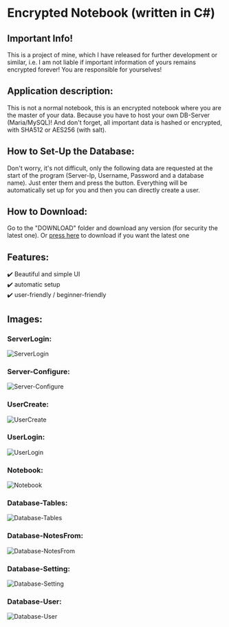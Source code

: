 ﻿﻿<h1>Encrypted Notebook (written in C#)</h1>

## Important Info!
This is a project of mine, which I have released for further 
development or similar, i.e. I am not liable if important information 
of yours remains encrypted forever! You are responsible for yourselves!


## Application description:

This is not a normal notebook, this is an encrypted notebook 
where you are the master of your data. Because you have to 
host your own DB-Server (Maria/MySQL)! And don't forget, all 
important data is hashed or encrypted, with SHA512 or AES256 (with salt).


## How to Set-Up the Database:
Don't worry, it's not difficult, only the following data are requested 
at the start of the program (Server-Ip, Username, Password and a 
database name). Just enter them and press the button. Everything 
will be automatically set up for you and then you can directly create a user.


## How to Download:

Go to the "DOWNLOAD" folder and download any version (for security the latest one). 
Or [press here](https://github.com/Schecher1/Encrypted-Notebook/raw/master/DOWNLOAD/Latest%20Version.zip) to download if you want the latest one


## Features:

✔️ Beautiful and simple UI			     	<br />
✔️ automatic setup							<br />
✔️ user-friendly / beginner-friendly		<br />

## Images:
### ServerLogin:
![ServerLogin](IMAGES/ServerLogin.PNG)
### Server-Configure:
![Server-Configure](IMAGES/ServerConfigure.PNG)
### UserCreate:
![UserCreate](IMAGES/UserCreate.PNG)
### UserLogin:
![UserLogin](IMAGES/UserLogin.PNG)
### Notebook:
![Notebook](IMAGES/Notebook.PNG)
### Database-Tables:
![Database-Tables](IMAGES/DB-Tables.PNG)
### Database-NotesFrom:
![Database-NotesFrom](IMAGES/DB-Table-NotesFrom.PNG)
### Database-Setting:
![Database-Setting](IMAGES/DB-Table-Setting.PNG)
### Database-User:
![Database-User](IMAGES/DB-Table-User.PNG)
